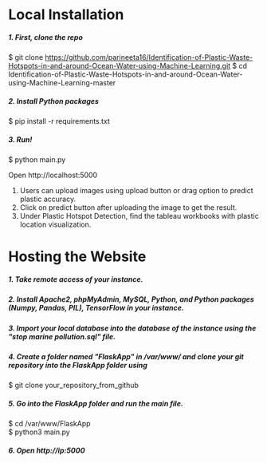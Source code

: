 # Local Installation

##### 1. First, clone the repo
$ git clone https://github.com/parineeta16/Identification-of-Plastic-Waste-Hotspots-in-and-around-Ocean-Water-using-Machine-Learning.git
$ cd Identification-of-Plastic-Waste-Hotspots-in-and-around-Ocean-Water-using-Machine-Learning-master

##### 2. Install Python packages
$ pip install -r requirements.txt

##### 3. Run!
$ python main.py

Open http://localhost:5000 

1. Users can upload images using upload button or drag option to predict plastic accuracy.
2. Click on predict button after uploading the image to get the result.
3. Under Plastic Hotspot Detection, find the tableau workbooks with plastic location visualization.

# Hosting the Website

##### 1. Take remote access of your instance.

##### 2. Install Apache2, phpMyAdmin, MySQL, Python, and Python packages (Numpy, Pandas, PIL), TensorFlow in your instance.

##### 3. Import your local database into the database of the instance using the "stop marine pollution.sql" file.

##### 4. Create a folder named "FlaskApp" in /var/www/ and clone your git repository into the FlaskApp folder using 
$ git clone your_repository_from_github

##### 5. Go into the FlaskApp folder and run the main file.
$ cd /var/www/FlaskApp  \
$ python3 main.py

##### 6. Open http://ip:5000



